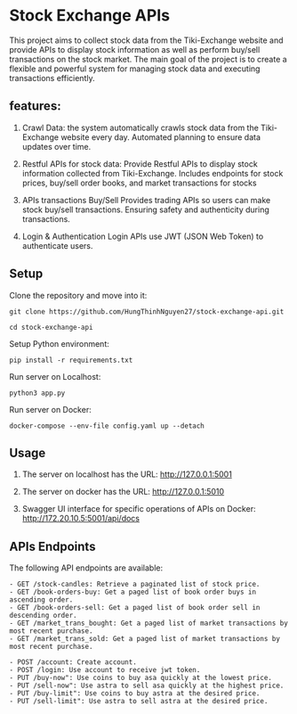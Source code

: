 
# Stock Exchange APIs

This project aims to collect stock data from the Tiki-Exchange website and provide APIs to display stock information as well as perform buy/sell transactions on the stock market. The main goal of the project is to create a flexible and powerful system for managing stock data and executing transactions efficiently.


## features: 
1. Crawl Data:
the system automatically crawls stock data from the Tiki-Exchange website every day.
Automated planning to ensure data updates over time.

2. Restful APIs for stock data:
Provide Restful APIs to display stock information collected from Tiki-Exchange.
Includes endpoints for stock prices, buy/sell order books, and market transactions for stocks


3. APIs transactions Buy/Sell
Provides trading APIs so users can make stock buy/sell transactions.
Ensuring safety and authenticity during transactions.

4. Login & Authentication 
Login APIs use JWT (JSON Web Token) to authenticate users.

## Setup
Clone the repository and move into it:

    git clone https://github.com/HungThinhNguyen27/stock-exchange-api.git

    cd stock-exchange-api

Setup Python environment: 

    pip install -r requirements.txt

Run server on Localhost:

    python3 app.py

Run server on Docker:

    docker-compose --env-file config.yaml up --detach
    
## Usage

1. The server on localhost has the URL:
    http://127.0.0.1:5001

2. The server on docker has the URL:
    http://127.0.0.1:5010

3. Swagger UI interface for specific operations of APIs on Docker: 
    http://172.20.10.5:5001/api/docs

## APIs Endpoints

The following API endpoints are available:

    - GET /stock-candles: Retrieve a paginated list of stock price.
    - GET /book-orders-buy: Get a paged list of book order buys in ascending order.
    - GET /book-orders-sell: Get a paged list of book order sell in descending order.
    - GET /market_trans_bought: Get a paged list of market transactions by most recent purchase.
    - GET /market_trans_sold: Get a paged list of market transactions by most recent purchase.

    - POST /account: Create account.
    - POST /login: Use account to receive jwt token.
    - PUT /buy-now": Use coins to buy asa quickly at the lowest price.
    - PUT /sell-now": Use astra to sell asa quickly at the highest price.
    - PUT /buy-limit": Use coins to buy astra at the desired price.
    - PUT /sell-limit": Use astra to sell astra at the desired price.




